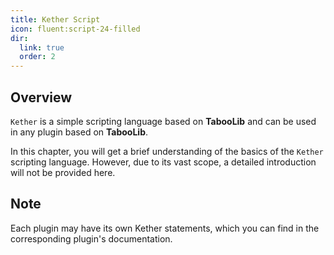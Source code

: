 ```yaml
---
title: Kether Script
icon: fluent:script-24-filled
dir:
  link: true
  order: 2
---
```


## Overview

`Kether` is a simple scripting language based on **TabooLib** and can be used in any plugin based on **TabooLib**.

In this chapter, you will get a brief understanding of the basics of the `Kether` scripting language. However, due to its vast scope, a detailed introduction will not be provided here.

## Note

Each plugin may have its own Kether statements, which you can find in the corresponding plugin's documentation.

<div class="catalog-display-container">
  <Catalog base="/general/kether/"/>
</div>